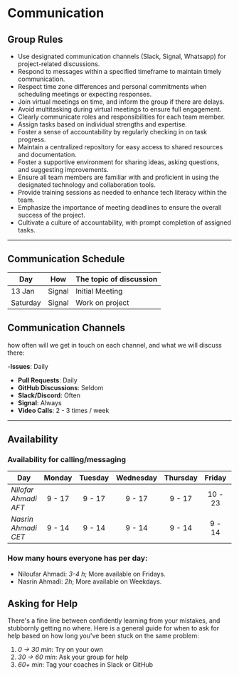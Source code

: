 <!--
    this template is for inspiration, feel free to change it however you like!

    Careful! be sure to protect your privacy when filling out this document
        everything you write here will be public
        so share only what you are comfortable sharing online
        you can share the rest in confidence with you group by another channel
-->

# Communication

## Group Rules

<!-- any general rules you'd like to set for your group? -->
- Use designated communication channels (Slack, Signal, Whatsapp) for project-related discussions.
- Respond to messages within a specified timeframe to maintain timely communication.
- Respect time zone differences and personal commitments when scheduling meetings or expecting responses.
- Join virtual meetings on time, and inform the group if there are delays.
- Avoid multitasking during virtual meetings to ensure full engagement.
- Clearly communicate roles and responsibilities for each team member.
- Assign tasks based on individual strengths and expertise.
- Foster a sense of accountability by regularly checking in on task progress.
- Maintain a centralized repository for easy access to shared resources and documentation.
- Foster a supportive environment for sharing ideas, asking questions, and suggesting improvements.
- Ensure all team members are familiar with and proficient in using the designated technology and collaboration tools.
- Provide training sessions as needed to enhance tech literacy within the team.
- Emphasize the importance of meeting deadlines to ensure the overall success of the project.
- Cultivate a culture of accountability, with prompt completion of assigned tasks.

---

## Communication Schedule

| Day      |  How   | The topic of discussion |
| -------- | :----: | ----------------------- |
| 13 Jan   | Signal | Initial Meeting         |
| Saturday | Signal | Work on project         |

## Communication Channels

how often will we get in touch on each channel, and what we will discuss there:

-**Issues**: Daily
- **Pull Requests**: Daily
- **GitHub Discussions**: Seldom
- **Slack/Discord**: Often
- **Signal**: Always
- **Video Calls**: 2 - 3 times / week

---

## Availability

### Availability for calling/messaging

| Day                  | Monday | Tuesday | Wednesday | Thursday | Friday  |   Saturday    |    Sunday     |
| -------------------- | :----: | :-----: | :-------: | :------: | :-----: | :-----------: | :-----------: |
| _Nilofar Ahmadi AFT_ | 9 - 17 | 9 - 17  |  9 - 17   |  9 - 17  | 10 - 23 |    9 - 17     |    9 - 17     |
| _Nasrin Ahmadi CET_  | 9 - 14 | 9 - 14  |  9 - 14   |  9 - 14  | 9 - 14  | Not Available | Not Available |

### How many hours everyone has per day:

- Niloufar Ahmadi: _3-4 h_; More available on Fridays.
- Nasrin Ahmadi: _2h_; More available on Weekdays.


## Asking for Help

There's a fine line between confidently learning from your mistakes, and
stubbornly getting no where. Here is a general guide for when to ask for help
based on how long you've been stuck on the same problem:

1. _0 -> 30 min_: Try on your own
2. _30 -> 60 min_: Ask your group for help
3. _60+ min_: Tag your coaches in Slack or GitHub
